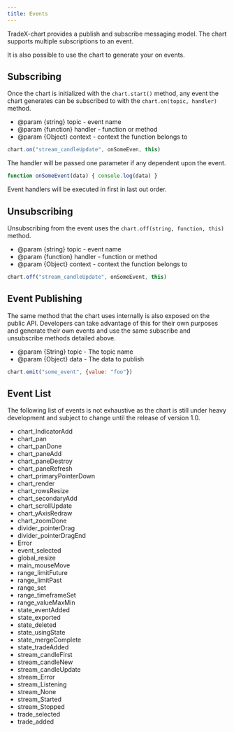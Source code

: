 ```yaml
---
title: Events
---
```


TradeX-chart provides a publish and subscribe messaging model. The chart supports multiple subscriptions to an event.

It is also possible to use the chart to generate your on events.

## Subscribing

Once the chart is initialized with the ``chart.start()`` method, any event the chart generates can be subscribed to with the ``chart.on(topic, handler)`` method.

* @param {string}   topic   - event name
* @param {function} handler - function or method
* @param {Object}   context - context the function belongs to

```javascript
chart.on("stream_candleUpdate", onSomeEven, this)
```

The handler will be passed one parameter if any dependent upon the event.

```javascript
function onSomeEvent(data) { console.log(data) }
```
Event handlers will be executed in first in last out order.

## Unsubscribing

Unsubscribing from the event uses the ``chart.off(string, function, this)`` method.

* @param {string}   topic   - event name
* @param {function} handler - function or method
* @param {Object}   context - context the function belongs to

```javascript
chart.off("stream_candleUpdate", onSomeEvent, this)
```

## Event Publishing

The same method that the chart uses internally is also exposed on the public API. Developers can take advantage of this for their own purposes and generate their own events and use the same subscribe and unsubscribe methods detailed above.

* @param {String} topic - The topic name
* @param {Object} data  - The data to publish

```javascript
chart.emit("some_event", {value: "foo"})
```

## Event List

The following list of events is not exhaustive as the chart is still under heavy development and subject to change until the release of version 1.0.

* chart_IndicatorAdd
* chart_pan
* chart_panDone
* chart_paneAdd
* chart_paneDestroy
* chart_paneRefresh
* chart_primaryPointerDown
* chart_render
* chart_rowsResize
* chart_secondaryAdd
* chart_scrollUpdate
* chart_yAxisRedraw
* chart_zoomDone
* divider_pointerDrag
* divider_pointerDragEnd
* Error
* event_selected
* global_resize
* main_mouseMove
* range_limitFuture
* range_limitPast
* range_set
* range_timeframeSet
* range_valueMaxMin
* state_eventAdded
* state_exported
* state_deleted
* state_usingState
* state_mergeComplete
* state_tradeAdded
* stream_candleFirst
* stream_candleNew
* stream_candleUpdate
* stream_Error
* stream_Listening
* stream_None
* stream_Started
* stream_Stopped
* trade_selected
* trade_added
